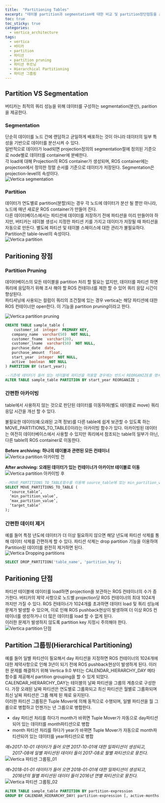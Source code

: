 ```yaml
---
title:  "Partitioning Tables"
excerpt: "테이블 partition과 segmentation에 대한 비교 및 partition장단점등을 소개한다."
toc: true 
toc_sticky: true 
categories:
  - vertica_architecture
tags:
  - vertica
  - 버티카
  - partition
  - 파티션
  - partition pruning
  - 파티션 푸르닝
  - Hierarchical Partitioning
  - 파티션 그룹핑
---
```


## Partition VS Segmentation
버티카는 최적의 쿼리 성능을 위해 데이터를 구성하는 segmentation(분산), parition을 제공한다.  

### Segmentation
단순히 데이터를 노드 간에 랜덤하고 균일하게 배포하는 것이 아니라 데이터의 일부 특성을 기반으로 데이터를 분산시켜 수 있다.  
일반적으로 데이터가 load되면 projection정의의 segmentation절에 정의된 기준으로 node별로 데이터를 container에 분배한다.  
각 load에 대해 Projection의 ROS container가 생성되며, ROS container에는 projection에서 정의한 정렬 순서를 기준으로 데이터가 저장된다. Segmentation은 projection-level의 속성이다.  
![Vertica segmentation](../img/vertica_architecture_1070_01.png)


### Partition
데이터가 연도별로 partition(분할)되는 경우 각 노드에 데이터가 분산 될 뿐만 아니라, 노드에 매년 새로운 ROS container가 만들어 진다.  
다른 데이터베이스에서는 파티션에 데이터를 저장하기 전에 파티션을 미리 만들어야 하지만, 버티카는 테이블 생성시 지정한 파티션 키를 가지고 데이터가 저장될 때 파티션을 자동으로 만든다. 별도에 파티션 및 테이블 스페이스에 대한 관리가 불필요하다.  
Partition은 table-level의 속성이다.  
![Vertica partition](../img/vertica_architecture_1070_02.png)


## Paritioning 장점

### Partition Pruning
데이터베이스의 모든 테이블을 partition 처리 할 필요는 없지만, 데이터를 파티션 하면 쿼리에 응답하기 위해 조사 해야 할 ROS 컨테이너를 제한 할 수 있어 쿼리 응답 시간이 향상된다.  
파티셔닝에 사용되는 컬럼이 쿼리의 조건절에 있는 경우 vertica는 해당 파티션에 대한 ROS 컨테이너만 open한다. 이 기능을 partition pruning이라고 한다.  

![Vertica partition pruning](../img/vertica_architecture_1070_03.png)


```sql
CREATE TABLE sample_table (
    customer_id  integer  PRIMARY KEY,
   company_name  varchar(50)  NOT NULL,
   customer_fname  varchar(20),
   customer_lname  varchar(50)  NOT NULL,
   purchase_date  date,
   purchase_amount  float,
   start_year  integer  NOT NULL,
   active  boolean  NOT NULL
) PARTITION BY (start_year);

--기존에 데이터가 들어 있는 테이블에 파티션을 적용할 경우에는 반드시 REORGANIZE를 명시해서 파티션을 재구성하도록 해야한다.
ALTER TABLE sample_table PARTITION BY start_year REORGANIZE ;
```


### 간편한 아카이빙
table에서 사용하지 않는 것으로 판단된 데이터를 이동하여(별도 테이블로 move) 쿼리 응답 시간을 개선 할 수 있다.  

불필요한 데이터(예:오래된 고객 정보)를 다른 table에 쉽게 보관할 수 있도록 하는 MOVE_PARTITIONS_TO_TABLE()이라는 아카이빙 함수가 있다. 아카이빙된 데이터는 여전히 데이터베이스에서 사용할 수 있지만 쿼리에서 참조되는 table의 일부가 아닌, 다른 table의 ROS container로 이동한다.  
  
**Before archiving: 하나의 테이블과 관련된 모든 컨테이너**  
![Vertica partition 아카이빙 전](../img/vertica_architecture_1070_04.png)

**After archiving: 오래된 데이터가 있는 컨테이너가 아카이브 테이블로 이동**  
![Vertica partition 아카이빙 후](../img/vertica_architecture_1070_05.png)

```sql
--MOVE_PARTITIONS_TO_TABLE함수를 이용해 source_table에 있는 min_partition_value ~  max_partition_value 까지의 파티션을 target_table로 이동 시킨다.
SELECT MOVE_PARTITIONS_TO_TABLE (
  ‘source_table’,
  ‘min_partition_value’,
  ‘max_partition_value’,
  ‘target_table’
);
```


### 간편한 데이터 제거
예를 들어 특정 년도에 데이터가 더 이상 필요하지 않으면 해당 년도에 파티션 삭제를 통해 데이터 삭제를 간편하게 할 수 있다. 파티션 삭제는 drop partition 기능을 이용하여 Partition된 데이터를 완전히 제거하면 된다.  
![Vertica Dropping partitions](../img/vertica_architecture_1070_06.png)

```sql
SELECT DROP_PARTITION('table_name', 'partition_key');
```


## Paritioning 단점
파티션 테이블에 데이터를 load하면 projection을 보관하는 ROS 컨테이너의 수가 증가한다. 버티카의 제약 사항으로 노드별 projection당 ROS 컨테이너의 최대 1024개 까지만 가질 수 있다.
ROS 컨테이너가 1024개를 초과하면 데이터 load 및 쿼리 성능에 문제가 발생할 수 있으며, 이로 인해 ROS pushback현상이 발생하여 더 이상 ROS 컨테이너를 생성하거나 더 많은 데이터를 load 할 수 없게 된다.  
이러한 문제가 발생하지 않도록 partition key 지정시 주의해야 한다.
![Vertica partition 단점](../img/vertica_architecture_1070_07.png)


## Partition 그룹핑(Hierarchical Partitioning)
예를 들어 일별 파티션이 필요해서 day 파티션을 지정하면 ROS 컨테이너의 1024개에 대한 제약사항으로 인해 3년이 되기 전에 ROS pushback현상이 발생하게 된다. 이러한 문제를 해결하기 위해 Vertica 9.0 부터는 CALENDAR_HIERARCHY_DAY 메타 함수를 제공해서 partition grouping을 할 수 있게 되었다. 
CALENDAR_HIERARCHY_DAY는 테이블의 날짜 파티션을 그룹의 계층으로 구성한다. 가장 오래된 날짜 파티션은 연도별로 그룹화되고 최신 파티션은 월별로 그룹화되며 최신 날짜 파티션은 그룹 해제 된 채로 유지된다.  
이러한 파티션 그룹핑은 Tuple Mover에 의해 동적으로 수행되며, 일별 파티션을 월 그룹으로 병합하고 언젠가는 년 그룹으로 병합한다.
+ day 파티션 처리를 하다가 month가 바뀌면 Tuple Mover가 자동으로 day파티션되어 있는 데이터를 month파티션으로 병합
+ month 파티션 처리를 하다가 year가 바뀌면 Tuple Mover가 자동으로 month파티션되어 있는 데이터를 year파티션으로 병합

*예>2017-10-01 데이터가 들어 오면 2017-10-01에 대한 일파티션이 생성되고,  
&nbsp;&nbsp;&nbsp;&nbsp;&nbsp;&nbsp;2017-08에 일별 파티션된 데이터 들이 2017-08로 월별 파티션으로 뭉친다.*
![Vertica 파티션 그룹핑_01](../img/vertica_architecture_1070_08.png)
  
  
*예>2018-01-01 데이터가 들어 오면 2018-01-01에 대한 일파티션이 생성되고,  
&nbsp;&nbsp;&nbsp;&nbsp;&nbsp;&nbsp;2016년의 월별 파티션된 데이터 들이 2016년 연별 파티션으로 뭉친다.*
![Vertica 파티션 그룹핑_02](../img/vertica_architecture_1070_09.png)


```sql
ALTER TABLE sample_table PARTITION BY partition‑expression 
GROUP BY CALENDAR_HIERARCHY_DAY( partition‑expression [, active‑months[, active‑years] ] );
```
